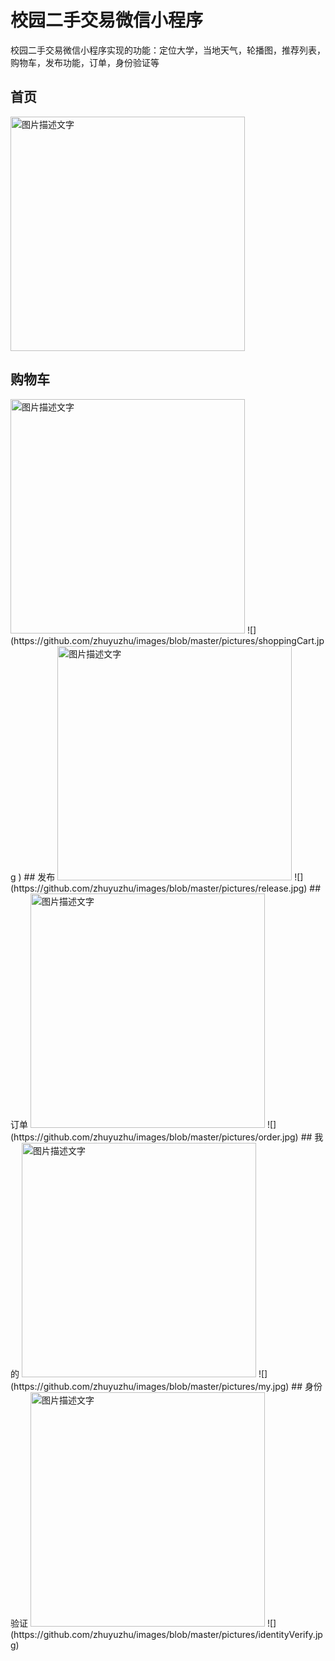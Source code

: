 # 校园二手交易微信小程序
校园二手交易微信小程序实现的功能：定位大学，当地天气，轮播图，推荐列表，购物车，发布功能，订单，身份验证等

## 首页
<img src="https://raw.githubusercontent.com/zhuyuzhu/images/master/pictures/homePage.jpg" width="375" alt="图片描述文字"/>

## 购物车
<img src="https://raw.githubusercontent.com/zhuyuzhu/images/master/pictures/homePage.jpg" width="375" alt="图片描述文字"/>
![](https://github.com/zhuyuzhu/images/blob/master/pictures/shoppingCart.jpg )
## 发布
<img src="https://raw.githubusercontent.com/zhuyuzhu/images/master/pictures/homePage.jpg" width="375" alt="图片描述文字"/>
![](https://github.com/zhuyuzhu/images/blob/master/pictures/release.jpg)
## 订单
<img src="https://raw.githubusercontent.com/zhuyuzhu/images/master/pictures/homePage.jpg" width="375" alt="图片描述文字"/>
![](https://github.com/zhuyuzhu/images/blob/master/pictures/order.jpg)
## 我的
<img src="https://raw.githubusercontent.com/zhuyuzhu/images/master/pictures/homePage.jpg" width="375" alt="图片描述文字"/>
![](https://github.com/zhuyuzhu/images/blob/master/pictures/my.jpg)
## 身份验证
<img src="https://raw.githubusercontent.com/zhuyuzhu/images/master/pictures/homePage.jpg" width="375" alt="图片描述文字"/>
![](https://github.com/zhuyuzhu/images/blob/master/pictures/identityVerify.jpg)
